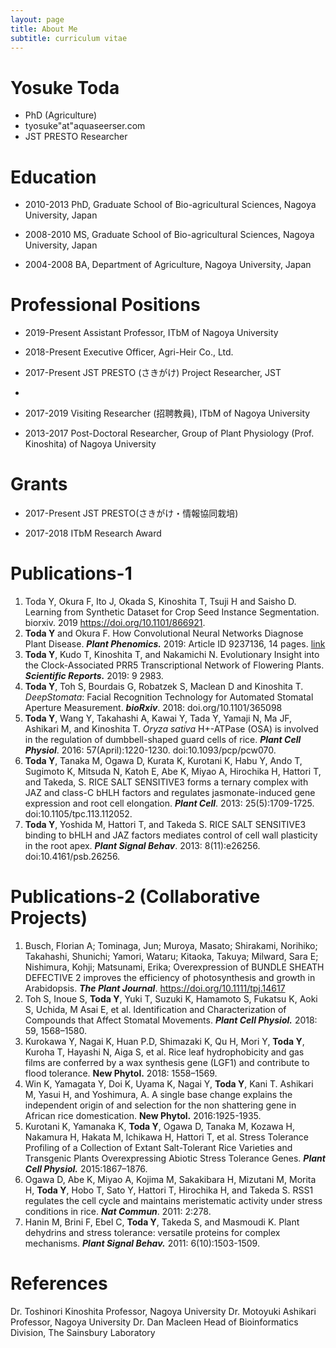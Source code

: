 ```yaml
---
layout: page
title: About Me
subtitle: curriculum vitae
---
```






# Yosuke Toda

- PhD (Agriculture)
- tyosuke"at"aquaseerser.com
- JST PRESTO Researcher



# Education

- 2010-2013    PhD, Graduate School of Bio-agricultural Sciences, Nagoya University, Japan        

- 2008-2010     MS, Graduate School of Bio-agricultural Sciences, Nagoya University, Japan

- 2004-2008     BA, Department of Agriculture, Nagoya University, Japan 	           

# Professional Positions		                                               

- 2019-Present        Assistant Professor, ITbM of Nagoya University			  
- 2018-Present        Executive Officer, Agri-Heir Co., Ltd. 					
- 2017-Present        JST PRESTO (さきがけ) Project Researcher, JST			
- 

- 2017-2019        Visiting Researcher (招聘教員), ITbM of Nagoya University

- 2013-2017        Post-Doctoral Researcher, Group of Plant Physiology (Prof. Kinoshita) of  Nagoya University

# Grants

- 2017-Present JST PRESTO(さきがけ・情報協同栽培)

- 2017-2018 ITbM Research Award



# Publications-1

1. Toda Y, Okura F, Ito J, Okada S, Kinoshita T, Tsuji H and Saisho D. Learning from Synthetic Dataset for Crop Seed Instance Segmentation. biorxiv. 2019 https://doi.org/10.1101/866921.
2. **Toda Y** and Okura F. How Convolutional Neural Networks Diagnose Plant Disease. ***Plant Phenomics.*** 2019: Article ID 9237136, 14 pages. [link](https://spj.sciencemag.org/plantphenomics/2019/9237136/?fbclid=IwAR1F0SYzw2dLpsAaEysZSkZC-I5C11q6dwIyWj-i5cWfBsIHMdeJ1BRub2w)
3. **Toda Y**, Kudo T, Kinoshita T, and Nakamichi N. Evolutionary Insight into the Clock-Associated PRR5 Transcriptional Network of Flowering Plants. ***Scientific Reports.*** 2019: 9 2983.
4. **Toda Y**, Toh S, Bourdais G, Robatzek S, Maclean D and Kinoshita T. *DeepStomata*: Facial
   Recognition Technology for Automated Stomatal Aperture Measurement. ***bioRxiv***.
   2018: doi.org/10.1101/365098
5. **Toda Y**, Wang Y, Takahashi A, Kawai Y, Tada Y, Yamaji N, Ma JF, Ashikari M, and Kinoshita T. *Oryza
   sativa* H+-ATPase (OSA) is involved in the regulation of dumbbell-shaped guard cells of rice. ***Plant
   Cell Physiol***. 2016: 57(April):1220-1230. doi:10.1093/pcp/pcw070.
6. **Toda Y**, Tanaka M, Ogawa D, Kurata K, Kurotani K, Habu Y, Ando T, Sugimoto K, Mitsuda N, Katoh E, Abe K, Miyao A, Hirochika H, Hattori T, and Takeda, S. RICE SALT SENSITIVE3 forms a ternary complex with JAZ and class-C bHLH factors and regulates jasmonate-induced gene expression and root cell elongation. ***Plant Cell***. 2013: 25(5):1709-1725. doi:10.1105/tpc.113.112052.
7. **Toda Y**, Yoshida M, Hattori T, and Takeda S. RICE SALT SENSITIVE3 binding to bHLH and JAZ factors mediates control of cell wall plasticity in the root apex. ***Plant Signal Behav***. 2013: 8(11):e26256. doi:10.4161/psb.26256.

# Publications-2 (Collaborative Projects)

1. Busch, Florian A; Tominaga, Jun; Muroya, Masato; Shirakami, Norihiko; Takahashi, Shunichi; Yamori, Wataru; Kitaoka, Takuya; Milward, Sara E; Nishimura, Kohji; Matsunami, Erika; Overexpression of BUNDLE SHEATH DEFECTIVE 2 improves the efficiency of photosynthesis and growth in Arabidopsis. ***The Plant Journal***. https://doi.org/10.1111/tpj.14617
2. Toh S, Inoue S, **Toda Y**, Yuki T, Suzuki K, Hamamoto S, Fukatsu K, Aoki S, Uchida, M Asai E, et al. Identification and Characterization of Compounds that Affect Stomatal Movements. ***Plant Cell Physiol.*** 2018: 59, 1568–1580.
3. Kurokawa Y, Nagai K, Huan P.D, Shimazaki K, Qu H, Mori Y, **Toda Y**, Kuroha T, Hayashi N, Aiga S, et al. Rice leaf hydrophobicity and gas films are conferred by a wax synthesis gene (LGF1) and contribute to flood tolerance. **New Phytol.** 2018: 1558–1569.
4. Win K, Yamagata Y, Doi K, Uyama K, Nagai Y, **Toda Y**, Kani T. Ashikari M, Yasui H, and Yoshimura, A. A single base change explains the independent origin of and selection for the non shattering gene in African rice domestication. **New Phytol.** 2016:1925-1935.
5. Kurotani K, Yamanaka K, **Toda Y**, Ogawa D, Tanaka M, Kozawa H, Nakamura H, Hakata M, Ichikawa H, Hattori T, et al. Stress Tolerance Profiling of a Collection of Extant Salt-Tolerant Rice Varieties and Transgenic Plants Overexpressing Abiotic Stress Tolerance Genes. ***Plant Cell Physiol.*** 2015:1867–1876.
6. Ogawa D, Abe K, Miyao A, Kojima M, Sakakibara H, Mizutani M, Morita H, **Toda Y**, Hobo T, Sato Y, Hattori T, Hirochika H, and Takeda S. RSS1 regulates the cell cycle and maintains meristematic activity under stress conditions in rice. ***Nat Commun***. 2011: 2:278.
7. Hanin M, Brini F, Ebel C, **Toda Y**, Takeda S, and Masmoudi K. Plant dehydrins and stress tolerance: versatile proteins for complex mechanisms. ***Plant Signal Behav.*** 2011: 6(10):1503-1509.



# References								    

Dr. Toshinori Kinoshita
	Professor, Nagoya University
Dr. Motoyuki Ashikari
	Professor, Nagoya University
Dr. Dan Macleen
	Head of Bioinformatics Division, The Sainsbury Laboratory

